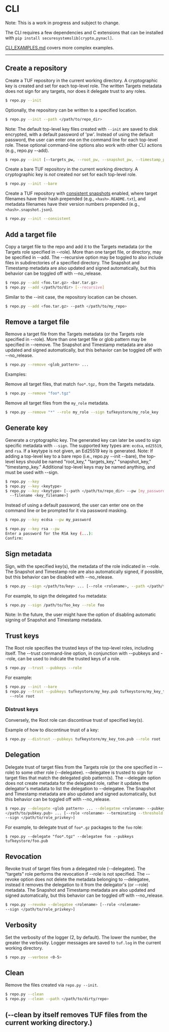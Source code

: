 # CLI #

Note:
This is a work in progress and subject to change.

The CLI requires a few dependencies and C extensions that can be installed with
`pip install securesystemslib[crypto,pynacl]`.

[CLI_EXAMPLES.md](CLI_EXAMPLES.md) covers more complex examples.

----
## Create a repository ##

Create a TUF repository in the current working directory.  A cryptographic key
is created and set for each top-level role.  The written Targets metadata does
not sign for any targets, nor does it delegate trust to any roles.

```Bash
$ repo.py --init
```

Optionally, the repository can be written to a specified location.
```Bash
$ repo.py --init --path </path/to/repo_dir>
```

Note:  The default top-level key files created with `--init` are saved to disk
encrypted, with a default password of 'pw'.  Instead of using the default
password, the user can enter one on the command line for each top-level role.
These optional command-line options also work with other CLI actions (e.g.,
repo.py --add).
```Bash
$ repo.py --init [--targets_pw, --root_pw, --snapshot_pw, --timestamp_pw]
```



Create a bare TUF repository in the current working directory.  A cryptographic
key is *not* created nor set for each top-level role.
```Bash
$ repo.py --init --bare
```



Create a TUF repository with [consistent
snapshots](https://github.com/theupdateframework/specification/blob/master/tuf-spec.md#7-consistent-snapshots)
enabled, where target filenames have their hash prepended (e.g.,
`<hash>.README.txt`), and metadata filenames have their version numbers
prepended (e.g., `<hash>.snapshot.json`).
```Bash
$ repo.py --init --consistent
```



## Add a target file ##

Copy a target file to the repo and add it to the Targets metadata (or the
Targets role specified in --role).  More than one target file, or directory,
may be specified in --add.  The --recursive option may be toggled to also
include files in subdirectories of a specified directory.  The Snapshot
and Timestamp metadata are also updated and signed automatically, but this
behavior can be toggled off with --no_release.
```Bash
$ repo.py --add <foo.tar.gz> <bar.tar.gz>
$ repo.py --add </path/to/dir> [--recursive]
```

Similar to the --init case, the repository location can be chosen.
```Bash
$ repo.py --add <foo.tar.gz> --path </path/to/my_repo>
```



## Remove a target file ##

Remove a target file from the Targets metadata (or the Targets role specified
in --role).  More than one target file or glob pattern may be specified in
--remove.  The Snapshot and Timestamp metadata are also updated and signed
automatically, but this behavior can be toggled off with --no_release.

```Bash
$ repo.py --remove <glob_pattern> ...
```

Examples:

Remove all target files, that match `foo*.tgz,` from the Targets metadata.
```Bash
$ repo.py --remove "foo*.tgz"
```

Remove all target files from the `my_role` metadata.
```Bash
$ repo.py --remove "*" --role my_role --sign tufkeystore/my_role_key
```


## Generate key ##
Generate a cryptographic key.  The generated key can later be used to sign
specific metadata with `--sign`.  The supported key types are: `ecdsa`,
`ed25519`, and `rsa`.  If a keytype is not given, an Ed25519 key is generated.
Note: If adding a top-level key to a bare repo (i.e., repo.py --init --bare),
the top-level keys should be named "root_key," "targets_key," "snapshot_key,"
"timestamp_key."  Additional top-level keys may be named anything, and must be
used with --sign.
```Bash
$ repo.py --key
$ repo.py --key <keytype>
$ repo.py --key <keytype> [--path </path/to/repo_dir> --pw [my_password],
  --filename <key_filename>]
```

Instead of using a default password, the user can enter one on the command
line or be prompted for it via password masking.
```Bash
$ repo.py --key ecdsa --pw my_password
```

```Bash
$ repo.py --key rsa --pw
Enter a password for the RSA key (...):
Confirm:
```



## Sign metadata ##
Sign, with the specified key(s), the metadata of the role indicated in --role.
The Snapshot and Timestamp role are also automatically signed, if possible, but
this behavior can be disabled with --no_release.
```Bash
$ repo.py --sign </path/to/key> ... [--role <rolename>, --path </path/to/repo>]
```

For example, to sign the delegated `foo` metadata:
```Bash
$ repo.py --sign /path/to/foo_key --role foo
```

Note: In the future, the user might have the option of disabling automatic
signing of Snapshot and Timestamp metadata.



## Trust keys ##

The Root role specifies the trusted keys of the top-level roles, including
itself.  The --trust command-line option, in conjunction with --pubkeys and
--role, can be used to indicate the trusted keys of a role.

```Bash
$ repo.py --trust --pubkeys --role
```

For example:
```Bash
$ repo.py --init --bare
$ repo.py --trust --pubkeys tufkeystore/my_key.pub tufkeystore/my_key_too.pub
  --role root
```



### Distrust keys ###

Conversely, the Root role can discontinue trust of specified key(s).

Example of how to discontinue trust of a key:
```Bash
$ repo.py --distrust --pubkeys tufkeystore/my_key_too.pub --role root
```



## Delegation ##

Delegate trust of target files from the Targets role (or the one specified in
--role) to some other role (--delegatee).  --delegatee is trusted to sign for
target files that match the delegated glob pattern(s).  The --delegate option
does not create metadata for the delegated role, rather it updates the
delegator's metadata to list the delegation to --delegatee.  The Snapshot and
Timestamp metadata are also updated and signed automatically, but this behavior
can be toggled off with --no_release.

```Bash
$ repo.py --delegate <glob pattern> ... --delegatee <rolename> --pubkeys
</path/to/pubkey.pub> ... [--role <rolename> --terminating --threshold <X>
--sign </path/to/role_privkey>]
```

For example, to delegate trust of `foo*.gz` packages to the `foo` role:

```
$ repo.py --delegate "foo*.tgz" --delegatee foo --pubkeys tufkeystore/foo.pub
```



## Revocation ##

Revoke trust of target files from a delegated role (--delegatee).  The
"targets" role performs the revocation if --role is not specified.  The
--revoke option does not delete the metadata belonging to --delegatee, instead
it removes the delegation to it from the delegator's (or --role) metadata.  The
Snapshot and Timestamp metadata are also updated and signed automatically, but
this behavior can be toggled off with --no_release.


```Bash
$ repo.py --revoke --delegatee <rolename> [--role <rolename>
--sign </path/to/role_privkey>]
```



## Verbosity ##

Set the verbosity of the logger (2, by default).  The lower the number, the
greater the verbosity.  Logger messages are saved to `tuf.log` in the current
working directory.
```Bash
$ repo.py --verbose <0-5>
```



## Clean ##

Remove the files created via `repo.py --init`.
```Bash
$ repo.py --clean
$ repo.py --clean --path </path/to/dirty/repo>
```
(--clean by itself removes TUF files from the current working directory.)
----
